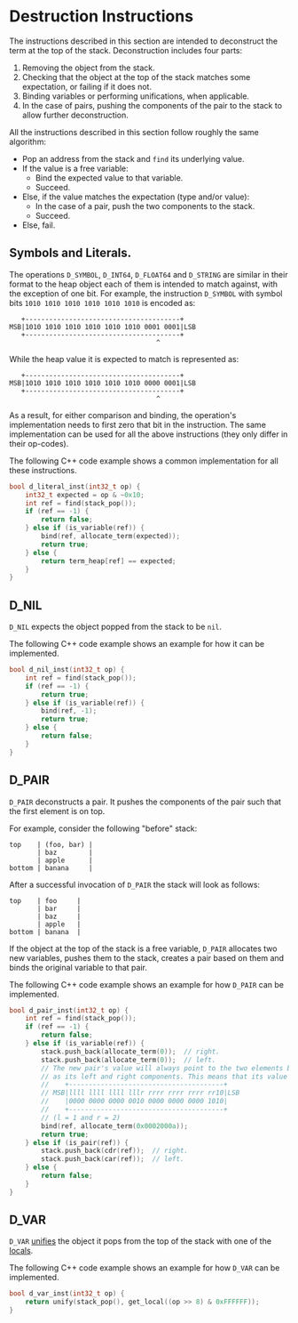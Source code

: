 # Destruction Instructions

The instructions described in this section are intended to deconstruct the term at the top of the stack. Deconstruction includes four parts:

1. Removing the object from the stack.
2. Checking that the object at the top of the stack matches some expectation, or failing if it does not.
3. Binding variables or performing unifications, when applicable.
4. In the case of pairs, pushing the components of the pair to the stack to allow further deconstruction.

All the instructions described in this section follow roughly the same algorithm:

* Pop an address from the stack and `find` its underlying value.
* If the value is a free variable:
    * Bind the expected value to that variable.
    * Succeed.
* Else, if the value matches the expectation (type and/or value):
    * In the case of a pair, push the two components to the stack.
    * Succeed.
* Else, fail.

## Symbols and Literals.

The operations `D_SYMBOL`, `D_INT64`, `D_FLOAT64` and `D_STRING` are similar in their format to the heap object each of them is intended to match against, with the exception of one bit. For example, the instruction `D_SYMBOL` with symbol bits `1010 1010 1010 1010 1010 1010` is encoded as:

```
   +---------------------------------------+
MSB|1010 1010 1010 1010 1010 1010 0001 0001|LSB
   +---------------------------------------+
                                     ^
```

While the heap value it is expected to match is represented as:

```
   +---------------------------------------+
MSB|1010 1010 1010 1010 1010 1010 0000 0001|LSB
   +---------------------------------------+
                                     ^
```

As a result, for either comparison and binding, the operation's implementation needs to first zero that bit in the instruction. The same implementation can be used for all the above instructions (they only differ in their op-codes).

The following C++ code example shows a common implementation for all these instructions.

```c++
bool d_literal_inst(int32_t op) {
    int32_t expected = op & ~0x10;
    int ref = find(stack_pop());
    if (ref == -1) {
        return false;
    } else if (is_variable(ref)) {
        bind(ref, allocate_term(expected));
        return true;
    } else {
        return term_heap[ref] == expected;
    }
}
```

## D_NIL

`D_NIL` expects the object popped from the stack to be `nil`.

The following C++ code example shows an example for how it can be implemented.

```c++
bool d_nil_inst(int32_t op) {
    int ref = find(stack_pop());
    if (ref == -1) {
        return true;
    } else if (is_variable(ref)) {
        bind(ref, -1);
        return true;
    } else {
        return false;
    }
}
```

## D_PAIR

`D_PAIR` deconstructs a pair. It pushes the components of the pair such that the first element is on top.

For example, consider the following "before" stack:

```
top    | (foo, bar) |
       | baz        |
       | apple      |
bottom | banana     |
```

After a successful invocation of `D_PAIR` the stack will look as follows:


```
top    | foo     |
       | bar     |
       | baz     |
       | apple   |
bottom | banana  |
```

If the object at the top of the stack is a free variable, `D_PAIR` allocates two new variables, pushes them to the stack, creates a pair based on them and binds the original variable to that pair.

The following C++ code example shows an example for how `D_PAIR` can be implemented.

```c++
bool d_pair_inst(int32_t op) {
    int ref = find(stack_pop());
    if (ref == -1) {
        return false;
    } else if (is_variable(ref)) {
        stack.push_back(allocate_term(0));  // right.
        stack.push_back(allocate_term(0));  // left.
        // The new pair's value will always point to the two elements before it in the heap
        // as its left and right components. This means that its value will be constant:
        //    +---------------------------------------+
        // MSB|llll llll llll lllr rrrr rrrr rrrr rr10|LSB
        //    |0000 0000 0000 0010 0000 0000 0000 1010|
        //    +---------------------------------------+
        // (l = 1 and r = 2)
        bind(ref, allocate_term(0x0002000a));
        return true;
    } else if (is_pair(ref)) {
        stack.push_back(cdr(ref));  // right.
        stack.push_back(car(ref));  // left.
    } else {
        return false;
    }
}
```

## D_VAR

`D_VAR` [unifies](variable-operations.md#unification) the object it pops from the top of the stack with one of the [locals](non-restorable-data-structures.md#locals).

The following C++ code example shows an example for how `D_VAR` can be implemented.

```c++
bool d_var_inst(int32_t op) {
    return unify(stack_pop(), get_local((op >> 8) & 0xFFFFFF));
}
```

